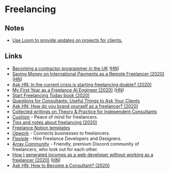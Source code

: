 # Freelancing

## Notes

- [Use Loom to provide updates on projects for clients.](https://twitter.com/johndsaunders/status/1294263930018312194)

## Links

- [Becoming a contractor programmer in the UK](https://github.com/tadast/switching-to-contracting-uk) ([HN](https://news.ycombinator.com/item?id=9726182))
- [Saving Money on International Payments as a Remote Freelancer (2020)](https://blog.jurn.io/international-payments-freelancers/) ([HN](https://news.ycombinator.com/item?id=22854120))
- [Ask HN: In the current crisis is starting freelancing doable? (2020)](https://news.ycombinator.com/item?id=22864188)
- [My First Year as a Freelance AI Engineer (2020)](http://masatohagiwara.net/202002-my-first-year-as-a-freelance-ai-engineer.html) ([HN](https://news.ycombinator.com/item?id=23049773))
- [Start Freelancing Today book (2020)](https://startfreelancing.today/)
- [Questions for Consultants: Useful Things to Ask Your Clients](https://gumroad.com/l/questions-for-consultants/)
- [Ask HN: How do you brand yourself as a freelancer? (2020)](https://news.ycombinator.com/item?id=23282278)
- [Collected writings on Theory & Practice for Independent Consultants](https://tomcritchlow.com/strategy/)
- [Cushion](https://cushionapp.com/) - Peace of mind for freelancers.
- [Tips and notes about freelancing (2020)](https://piccalil.li/blog/tips-and-notes-about-freelancing/)
- [Freelance Notion templates](https://gumroad.com/l/notionpack)
- [Upwork](https://www.upwork.com/) - Connects businesses to freelancers.
- [Flexiple](https://flexiple.com/) - Hire Freelance Developers and Designers.
- [Array Community](https://array.chat/) - Friendly, premium Discord community of freelancers, who look out for each other.
- [How I generated incomes as a web developer without working as a freelancer (2020)](https://medium.com/the-developers-journey/my-3-revenue-streams-as-a-developer-without-freelance-work-c5135dfa515d) ([HN](https://news.ycombinator.com/item?id=24808812))
- [Ask HN: How to Become a Consultant? (2020)](https://news.ycombinator.com/item?id=24810399)

